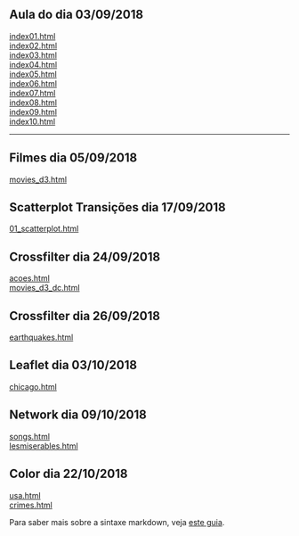 ## Aula do dia 03/09/2018

[index01.html](basic/index01.html)<br>
[index02.html](basic/index02.html)<br>
[index03.html](basic/index03.html)<br>
[index04.html](basic/index04.html)<br>
[index05.html](basic/index05.html)<br>
[index06.html](basic/index06.html)<br>
[index07.html](basic/index07.html)<br>
[index08.html](basic/index08.html)<br>
[index09.html](basic/index09.html)<br>
[index10.html](basic/index10.html)<br>

---
## Filmes dia 05/09/2018

[movies_d3.html](d3_intro/movies_d3.html)<br>

## Scatterplot Transições dia 17/09/2018

[01_scatterplot.html](d3_update/01_scatterplot.html)<br>

## Crossfilter dia 24/09/2018

[acoes.html](d3_crossfilter/acoes.html)<br>
[movies_d3_dc.html](d3_crossfilter/movies_d3_dc.html)<br>

## Crossfilter dia 26/09/2018

[earthquakes.html](d3_crossfilter_2/earthquakes.html)<br>

## Leaflet dia 03/10/2018

[chicago.html](d3_crossfilter_2/chicago.html)<br>

## Network dia 09/10/2018
[songs.html](d3_networks_trees/songs.html)<br>
[lesmiserables.html](d3_networks_trees/lesmiserables.html)<br>

## Color dia 22/10/2018
[usa.html](color-d3/usa.html)<br>
[crimes.html](color-d3/crimes.html)<br>








Para saber mais sobre a sintaxe markdown, veja [este guia](https://guides.github.com/features/mastering-markdown/).
